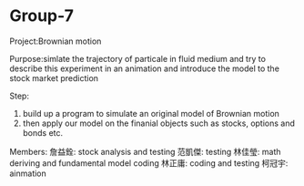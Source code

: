 # Group-7

Project:Brownian motion

Purpose:simlate the trajectory of particale in fluid medium and try to describe this experiment in an animation and introduce the model to the stock market prediction

Step:
1. build up a program to simulate an original model of Brownian motion
2. then apply our model on the finanial objects such as stocks, options and bonds etc.


Members:
詹益銓: stock analysis and testing
范凱傑: testing
林佳瑩: math deriving and fundamental model coding
林正庸: coding and testing
柯冠宇: ainmation
